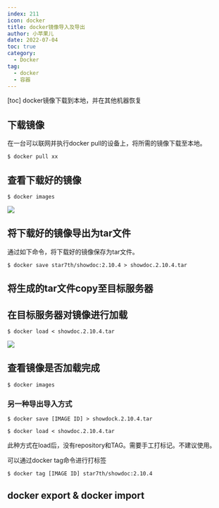 ```yaml
---
index: 211
icon: docker
title: docker镜像导入及导出
author: 小苹果儿
date: 2022-07-04
toc: true
category:
  - Docker
tag:
  - docker
  - 容器
---
```


[toc]
 docker镜像下载到本地，并在其他机器恢复



## 下载镜像
在一台可以联网并执行docker pull的设备上，将所需的镜像下载至本地。

```shell
$ docker pull xx
```

## 查看下载好的镜像

```shell
$ docker images
```

![](https://img.jinguo.tk/api/image/docker_images.png)

## 将下载好的镜像导出为tar文件
通过如下命令，将下载好的镜像保存为tar文件。
```shell
$ docker save star7th/showdoc:2.10.4 > showdoc.2.10.4.tar
```

## 将生成的tar文件copy至目标服务器

## 在目标服务器对镜像进行加载

```shell
$ docker load < showdoc.2.10.4.tar
```


![](https://img.jinguo.tk/api/image/docker_image_load.png)

## 查看镜像是否加载完成

```shell
$ docker images
```

### 另一种导出导入方式

```shell
$ docker save [IMAGE ID] > showdock.2.10.4.tar 
```

  ```shell
  $ docker load < showdoc.2.10.4.tar
  ```

此种方式在load后，没有repository和TAG。需要手工打标记。不建议使用。

可以通过docker tag命令进行打标签

```shell
$ docker tag [IMAGE ID] star7th/showdoc:2.10.4
```



## docker export & docker import

